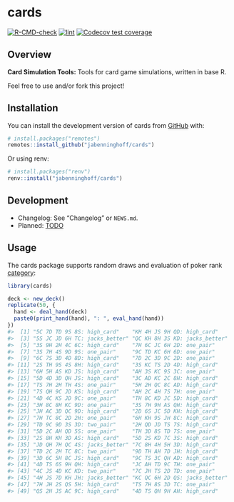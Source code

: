 
<!-- README.md is generated from README.Rmd. Please edit that file -->

# cards

<!-- badges: start -->

[![R-CMD-check](https://github.com/jabenninghoff/cards/workflows/R-CMD-check/badge.svg)](https://github.com/jabenninghoff/cards/actions)
[![lint](https://github.com/jabenninghoff/cards/workflows/lint/badge.svg)](https://github.com/jabenninghoff/cards/actions)
[![Codecov test
coverage](https://codecov.io/gh/jabenninghoff/cards/branch/main/graph/badge.svg)](https://app.codecov.io/gh/jabenninghoff/cards?branch=main)
<!-- badges: end -->

## Overview

**Card Simulation Tools:** Tools for card game simulations, written in
base R.

Feel free to use and/or fork this project!

## Installation

You can install the development version of cards from
[GitHub](https://github.com/) with:

``` r
# install.packages("remotes")
remotes::install_github("jabenninghoff/cards")
```

Or using renv:

``` r
# install.packages("renv")
renv::install("jabenninghoff/cards")
```

## Development

- Changelog: See “Changelog” or `NEWS.md`.
- Planned: [TODO](TODO.md)

## Usage

The cards package supports random draws and evaluation of poker rank
[category](https://en.wikipedia.org/wiki/List_of_poker_hands):

``` r
library(cards)

deck <- new_deck()
replicate(50, {
  hand <- deal_hand(deck)
  paste0(print_hand(hand), ": ", eval_hand(hand))
})
#>  [1] "5C 7D TD 9S 8S: high_card"    "KH 4H JS 9H QD: high_card"   
#>  [3] "5S JC JD 6H TC: jacks_better" "QC KH 8H 3S KD: jacks_better"
#>  [5] "3S 9H 2H 4C 6C: high_card"    "7H 6C JC 6H 2D: one_pair"    
#>  [7] "3S 7H 4S 9D 9S: one_pair"     "9C TD KC 6H 6D: one_pair"    
#>  [9] "6C 7S 3D 4D 8D: high_card"    "7D 2C 3D 9C 2D: one_pair"    
#> [11] "2S TH 9S 4S 8H: high_card"    "3S KC TS 2D 4D: high_card"   
#> [13] "6H 5H AS KD JS: high_card"    "AH 3S KC 9S 3C: one_pair"    
#> [15] "5D 4D 3D QH JS: high_card"    "3C AD KC 2C 8H: high_card"   
#> [17] "TS 7H 2H TH 4S: one_pair"     "5H 2H QC 8C AD: high_card"   
#> [19] "7S QH 9C JD KS: high_card"    "AH 2C 4H 7S 7H: one_pair"    
#> [21] "4D 4C KS JD 9C: one_pair"     "TH 8C KD JC 5D: high_card"   
#> [23] "3H 8C 8H KC 9D: one_pair"     "3S 7H 9H AS QH: high_card"   
#> [25] "JH AC 3D QC 9D: high_card"    "2D 6S JC 5D KH: high_card"   
#> [27] "7H TC 8C 2D 2H: one_pair"     "6H KH 9S JH 8C: high_card"   
#> [29] "TD 9C 9D 3S 3D: two_pair"     "2H QD JD TS 7S: high_card"   
#> [31] "5D 2C AH QD 5S: one_pair"     "TH 3D 8S TD 7S: one_pair"    
#> [33] "2S 8H KH 3D AS: high_card"    "5D 2S KD 7C 3S: high_card"   
#> [35] "JD QH 7H QC 4S: jacks_better" "7C 8H 4H 5H 3D: high_card"   
#> [37] "TD 2C 2H TC 8C: two_pair"     "9D TH AH 7D JH: high_card"   
#> [39] "3D 6C 5H 8C JS: high_card"    "9C TS 3C QH AD: high_card"   
#> [41] "4D TS 6S 9H QH: high_card"    "JC AH TD 9C TH: one_pair"    
#> [43] "4C JS 4D KC KD: two_pair"     "7C JH TS 2D TD: one_pair"    
#> [45] "4H JS 7D KH JH: jacks_better" "KC QC 6H 2D QS: jacks_better"
#> [47] "7H JH 2S QS 5H: high_card"    "TS 7H 8S 3D TC: one_pair"    
#> [49] "QS 2H JS AC 9C: high_card"    "4D TS QH 9H AH: high_card"
```
